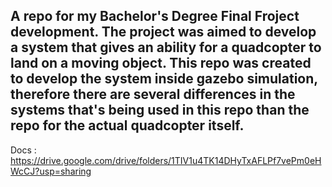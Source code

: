 ## A repo for my Bachelor's Degree Final Froject development. The project was aimed to develop a system that gives an ability for a quadcopter to land on a moving object. This repo was created to develop the system inside gazebo simulation, therefore there are several differences in the systems that's being used in this repo than the repo for the actual quadcopter itself.

Docs : https://drive.google.com/drive/folders/1TIV1u4TK14DHyTxAFLPf7vePm0eHWcCJ?usp=sharing
